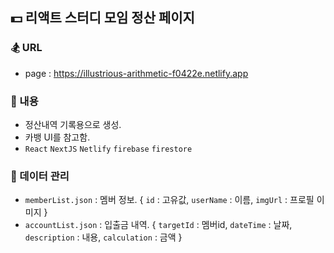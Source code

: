## 💵 리액트 스터디 모임 정산 페이지

### 🏂 URL 
- page : https://illustrious-arithmetic-f0422e.netlify.app

### 🪬 내용
- 정산내역 기록용으로 생성.
- 카뱅 UI를 참고함.
- `React` `NextJS` `Netlify` `firebase` `firestore`

### 🧾 데이터 관리
- `memberList.json` : 멤버 정보. { `id` : 고유값, `userName` : 이름, `imgUrl` : 프로필 이미지 }
- `accountList.json` : 입출금 내역. { `targetId` : 멤버id, `dateTime` : 날짜, `description` : 내용, `calculation` : 금액 }

